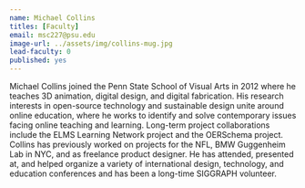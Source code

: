 ```yaml
---
name: Michael Collins
titles: [Faculty]
email: msc227@psu.edu
image-url: ../assets/img/collins-mug.jpg
lead-faculty: 0
published: yes
---
```

Michael Collins joined the Penn State School of Visual Arts in 2012 where he teaches 3D animation, 	digital design, and digital fabrication. His research interests in open-source technology and sustainable design unite around online education, where he works to identify and solve contemporary issues facing online teaching and learning. Long-term project collaborations include the ELMS Learning Network project and the OERSchema project. Collins has previously worked on projects for the NFL, BMW Guggenheim Lab in NYC, and as freelance product designer. He has attended, presented at, and helped organize a variety of international design, technology, and education conferences and has been a long-time SIGGRAPH volunteer.